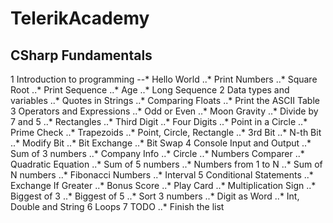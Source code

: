 # TelerikAcademy
## CSharp Fundamentals
1 Introduction to programming
--* Hello World
..* Print Numbers
..* Square Root
..* Print Sequence
..* Age
..* Long Sequence
2 Data types and variables
..* Quotes in Strings
..* Comparing Floats
..* Print the ASCII Table
3 Operators and Expressions
..* Odd or Even
..* Moon Gravity
..* Divide by 7 and 5
..* Rectangles
..* Third Digit
..* Four Digits
..* Point in a Circle
..* Prime Check
..* Trapezoids
..* Point, Circle, Rectangle
..* 3rd Bit
..* N-th Bit
..* Modify Bit
..* Bit Exchange
..* Bit Swap
4 Console Input and Output
..* Sum of 3 numbers
..* Company Info
..* Circle
..* Numbers Comparer
..* Quadratic Equation
..* Sum of 5 numbers
..* Numbers from 1 to N
..* Sum of N numbers
..* Fibonacci Numbers
..* Interval
5 Conditional Statements
..* Exchange If Greater
..* Bonus Score
..* Play Card
..* Multiplication Sign
..* Biggest of 3
..* Biggest of 5
..* Sort 3 numbers
..* Digit as Word
..* Int, Double and String
6 Loops
7 TODO
..* Finish the list